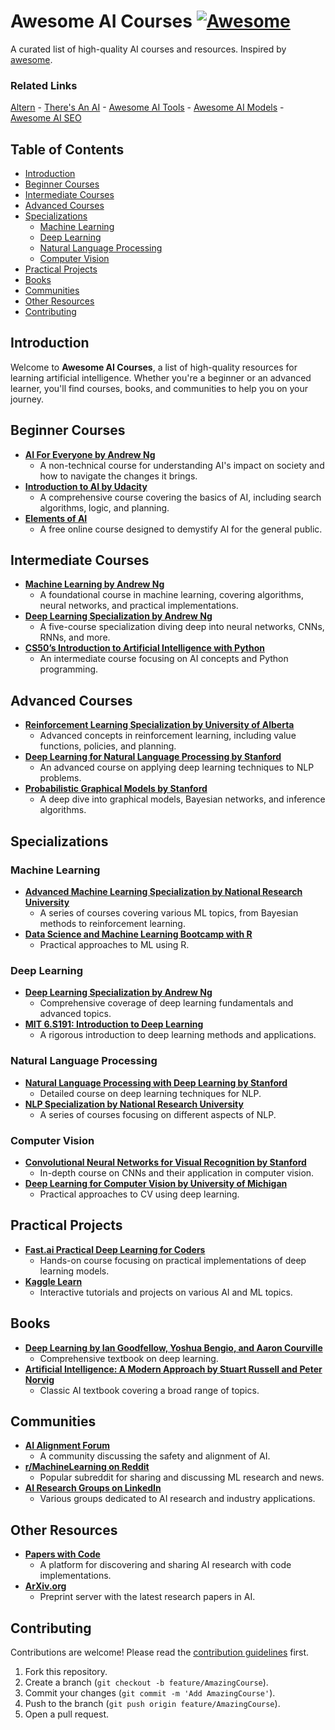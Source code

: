 # Awesome AI Courses [![Awesome](https://awesome.re/badge.svg)](https://awesome.re)

A curated list of high-quality AI courses and resources. Inspired by [awesome](https://github.com/sindresorhus/awesome).

### Related Links

[Altern](https://altern.ai) -  [There's An AI](https://theresanai.com) - [Awesome AI Tools](https://github.com/mahseema/awesome-ai-tools) - [Awesome AI Models](https://github.com/dariubs/awesome-ai-models) - [Awesome AI SEO](https://github.com/xaramore/awesome-ai-seo)

## Table of Contents

- [Introduction](#introduction)
- [Beginner Courses](#beginner-courses)
- [Intermediate Courses](#intermediate-courses)
- [Advanced Courses](#advanced-courses)
- [Specializations](#specializations)
  - [Machine Learning](#machine-learning)
  - [Deep Learning](#deep-learning)
  - [Natural Language Processing](#natural-language-processing)
  - [Computer Vision](#computer-vision)
- [Practical Projects](#practical-projects)
- [Books](#books)
- [Communities](#communities)
- [Other Resources](#other-resources)
- [Contributing](#contributing)

## Introduction

Welcome to **Awesome AI Courses**, a list of high-quality resources for learning artificial intelligence. Whether you're a beginner or an advanced learner, you'll find courses, books, and communities to help you on your journey.

## Beginner Courses

- **[AI For Everyone by Andrew Ng](https://www.coursera.org/learn/ai-for-everyone)**
  - A non-technical course for understanding AI's impact on society and how to navigate the changes it brings.
- **[Introduction to AI by Udacity](https://www.udacity.com/course/intro-to-artificial-intelligence--cs271)**
  - A comprehensive course covering the basics of AI, including search algorithms, logic, and planning.
- **[Elements of AI](https://www.elementsofai.com/)**
  - A free online course designed to demystify AI for the general public.

## Intermediate Courses

- **[Machine Learning by Andrew Ng](https://www.coursera.org/learn/machine-learning)**
  - A foundational course in machine learning, covering algorithms, neural networks, and practical implementations.
- **[Deep Learning Specialization by Andrew Ng](https://www.coursera.org/specializations/deep-learning)**
  - A five-course specialization diving deep into neural networks, CNNs, RNNs, and more.
- **[CS50’s Introduction to Artificial Intelligence with Python](https://www.edx.org/course/cs50s-introduction-to-artificial-intelligence-with-python)**
  - An intermediate course focusing on AI concepts and Python programming.

## Advanced Courses

- **[Reinforcement Learning Specialization by University of Alberta](https://www.coursera.org/specializations/reinforcement-learning)**
  - Advanced concepts in reinforcement learning, including value functions, policies, and planning.
- **[Deep Learning for Natural Language Processing by Stanford](http://web.stanford.edu/class/cs224n/)**
  - An advanced course on applying deep learning techniques to NLP problems.
- **[Probabilistic Graphical Models by Stanford](https://www.coursera.org/specializations/probabilistic-graphical-models)**
  - A deep dive into graphical models, Bayesian networks, and inference algorithms.

## Specializations

### Machine Learning

- **[Advanced Machine Learning Specialization by National Research University](https://www.coursera.org/specializations/aml)**
  - A series of courses covering various ML topics, from Bayesian methods to reinforcement learning.
- **[Data Science and Machine Learning Bootcamp with R](https://www.udemy.com/course/data-science-and-machine-learning-bootcamp-with-r/)**
  - Practical approaches to ML using R.

### Deep Learning

- **[Deep Learning Specialization by Andrew Ng](https://www.coursera.org/specializations/deep-learning)**
  - Comprehensive coverage of deep learning fundamentals and advanced topics.
- **[MIT 6.S191: Introduction to Deep Learning](http://introtodeeplearning.com/)**
  - A rigorous introduction to deep learning methods and applications.

### Natural Language Processing

- **[Natural Language Processing with Deep Learning by Stanford](http://web.stanford.edu/class/cs224n/)**
  - Detailed course on deep learning techniques for NLP.
- **[NLP Specialization by National Research University](https://www.coursera.org/specializations/nlp)**
  - A series of courses focusing on different aspects of NLP.

### Computer Vision

- **[Convolutional Neural Networks for Visual Recognition by Stanford](http://cs231n.stanford.edu/)**
  - In-depth course on CNNs and their application in computer vision.
- **[Deep Learning for Computer Vision by University of Michigan](https://www.coursera.org/learn/deep-learning-for-computer-vision)**
  - Practical approaches to CV using deep learning.

## Practical Projects

- **[Fast.ai Practical Deep Learning for Coders](https://course.fast.ai/)**
  - Hands-on course focusing on practical implementations of deep learning models.
- **[Kaggle Learn](https://www.kaggle.com/learn/overview)**
  - Interactive tutorials and projects on various AI and ML topics.

## Books

- **[Deep Learning by Ian Goodfellow, Yoshua Bengio, and Aaron Courville](https://www.deeplearningbook.org/)**
  - Comprehensive textbook on deep learning.
- **[Artificial Intelligence: A Modern Approach by Stuart Russell and Peter Norvig](http://aima.cs.berkeley.edu/)**
  - Classic AI textbook covering a broad range of topics.

## Communities

- **[AI Alignment Forum](https://www.alignmentforum.org/)**
  - A community discussing the safety and alignment of AI.
- **[r/MachineLearning on Reddit](https://www.reddit.com/r/MachineLearning/)**
  - Popular subreddit for sharing and discussing ML research and news.
- **[AI Research Groups on LinkedIn](https://www.linkedin.com/groups/)** 
  - Various groups dedicated to AI research and industry applications.

## Other Resources

- **[Papers with Code](https://paperswithcode.com/)**
  - A platform for discovering and sharing AI research with code implementations.
- **[ArXiv.org](https://arxiv.org/)** 
  - Preprint server with the latest research papers in AI.

## Contributing

Contributions are welcome! Please read the [contribution guidelines](CONTRIBUTING.md) first.

1. Fork this repository.
2. Create a branch (`git checkout -b feature/AmazingCourse`).
3. Commit your changes (`git commit -m 'Add AmazingCourse'`).
4. Push to the branch (`git push origin feature/AmazingCourse`).
5. Open a pull request.

